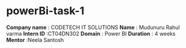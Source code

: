 # powerBi-task-1
**Company name** : CODETECH IT SOLUTIONS
**Name** : Mudunuru Rahul varma
**Intern ID** :CT04DN302
**Domain** : Power BI
**Duration** : 4 weeks
**Mentor** :Neela Santosh
